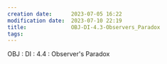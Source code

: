 ```yaml
---
creation date:		2023-07-05 16:22
modification date:	2023-07-10 22:19
title: 				OBJ-DI-4.3-Observers_Paradox
tags:
---
```

OBJ : DI : 4.4 : Observer's Paradox